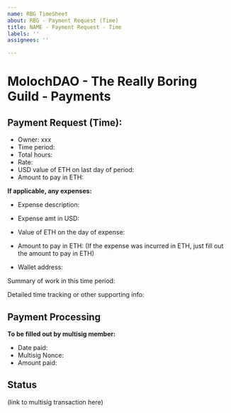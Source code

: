 ```yaml
---
name: RBG TimeSheet
about: RBG - Payment Request (Time)
title: NAME - Payment Request - Time
labels: ''
assignees: ''

---
```


# MolochDAO - The Really Boring Guild - Payments

## Payment Request (Time):
* Owner: xxx
* Time period: 
* Total hours:
* Rate: 
* USD value of ETH on last day of period: 
* Amount to pay in ETH:

**If applicable, any expenses:**
* Expense description: 
* Expense amt in USD:
* Value of ETH on the day of expense:
* Amount to pay in ETH:
(If the expense was incurred in ETH, just fill out the amount to pay in ETH)

* Wallet address:

Summary of work in this time period:


Detailed time tracking or other supporting info:


## Payment Processing
**To be filled out by multisig member:**

* Date paid:
* Multisig Nonce: 
* Amount paid:

## Status
(link to multisig transaction here)
